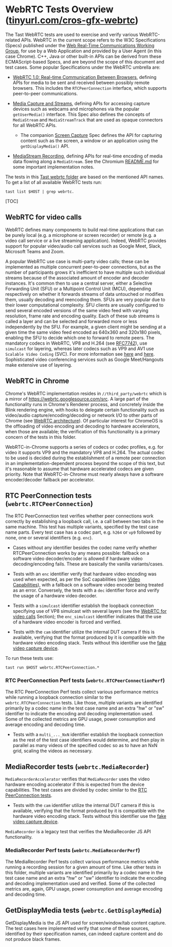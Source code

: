 # WebRTC Tests Overview ([tinyurl.com/cros-gfx-webrtc](https://tinyurl.com/cros-gfx-webrtc))

The Tast WebRTC tests are used to exercise and verify various WebRTC-related
APIs. WebRTC in the current scope refers to the W3C Specifications (Specs)
published under the [Web Real-Time Communications Working Group], for use by a
Web Application and provided by a User Agent (in this case Chrome). C++, Java or
other built-in APIs can be derived from these ECMAScript-based Specs, and are
beyond the scope of this document and test cases. Some popular Specifications
under the WebRTC umbrella are:

- [WebRTC 1.0: Real-time Communication Between Browsers], defining APIs for
media to be sent and received between possibly remote browsers. This includes
the `RTCPeerConnection` interface, which supports peer-to-peer communications.

- [Media Capture and Streams], defining APIs for accessing capture devices such
as webcams and microphones via the popular `getUserMedia()` interface. This Spec
also defines the concepts of `MediaStream` and `MediaStreamTrack` that are used
as opaque connectors for all WebRTC APIs.

  - The companion [Screen Capture] Spec defines the API for capturing content
such as the screen, a window or an application using the `getDisplayMedia()`
API.

- [MediaStream Recording], defining APIs for real-time encoding of media data
flowing along a `MediaStream`. See the Chromium [README.md] for some important
implementation notes.

The tests in this [Tast webrtc folder] are based on the mentioned API names. To
get a list of all available WebRTC tests run:

    tast list $HOST | grep webrtc.

[TOC]

## WebRTC for video calls

WebRTC defines many components to build real-time applications that can be
purely local (e.g. a microphone or screen recorder) or remote (e.g. a video call
service or a live streaming application). Indeed,  WebRTC provides support for
popular video/audio call services such as Google Meet, Slack, Microsoft Teams
and Zoom.

A popular WebRTC use case is multi-party video calls; these can be implemented
as multiple concurrent peer-to-peer connections, but as the number of
participants grows it's inefficient to have multiple such individual streams
because of the associated amount of encoder and decoder instances. It's common
then to use a central server, either a Selective Forwarding Unit (SFU) or a
Multipoint Control Unit (MCU), depending respectively on whether it forwards
streams of data untouched or modifies them, usually decoding and reencoding
them. SFUs are very popular due to their lower computational complexity. SFU
clients are usually configured to send several encoded versions of the same
video feed with varying resolution, frame rate and encoding quality. Each of
these sub streams is called a layer and can be selected and forwarded more or
less independently by the SFU. For example, a given client might be sending at a
given time the same video feed encoded as 640x360 and 320x180 pixels, enabling
the SFU to decide which one to forward to remote peers. The mandatory codecs in
WebRTC, VP8 and H.264 (see [RFC7742]), use `simulcast` for layering, whereas
later codecs such as VP9 and AV1 use `Scalable Video Coding` (SVC). For more
information see [here](https://webrtchacks.com/sfu-simulcast/) and
[here](https://webrtchacks.com/chrome-vp9-svc/). Sophisticated video
conferencing services such as Google Meet/Hangouts make extensive use of
layering.

## WebRTC in Chrome

Chrome's WebRTC implementation resides in `//third_party/webrtc` which is a
mirror of https://webrtc.googlesource.com/src. A large part of the functionality
runs in Chrome's Renderer process, and concretely inside the Blink rendering
engine, with hooks to delegate certain functionality such as video/audio
capture/encoding/decoding or network I/O to other parts of Chrome (see [WebRTC
architecture]). Of particular interest for ChromeOS is the offloading of video
encoding and decoding to hardware accelerators, when those are available; the
verification of this functionality is a primary concern of the tests in this
folder.

WebRTC-in-Chrome supports a series of codecs or codec profiles, e.g. for video
it supports VP9 and the mandatory VP8 and H.264. The actual codec to be used is
decided during the establishment of a remote peer connection in an
implementation-dependent process beyond the scope of this text, but it's
reasonable to assume that hardware accelerated codecs are given priority. Note
that WebRTC-in-Chrome must nearly always have a software encoder/decoder
fallback per accelerator.

## RTC PeerConnection tests (`webrtc.RTCPeerConnection`)

The RTC PeerConnection test verifies whether peer connections work correctly by
establishing a loopback call, i.e. a call between two tabs in the same machine.
This test has multiple variants, specified by the test case name parts. Every
test case has a codec part, e.g. `h264` or `vp9` followed by none, one or
several identifiers (e.g. `enc`).

- Cases without any identifier besides the codec name verify whether
RTCPeerConnection works by any means possible: fallback on a software video
decoder/encoder is allowed if hardware video decoding/encoding fails. These are
basically the vanilla variants/cases.

- Tests with an `enc` identifier verify that hardware video encoding was used
when expected, as per the SoC capabilities (see [Video Capabilities]), with a
fallback on a software video encoder being treated as an error. Conversely, the
tests with a `dec` identifier force and verify the usage of a hardware video
decoder.

- Tests with a `simulcast` identifier establish the loopback connection
specifying use of VP8 simulcast with several layers (see the [WebRTC for video
calls](#webrtc-for-video-calls) Section); the `enc_simulcast` identifier
indicates that the use of a hardware video encoder is forced and verified.

- Tests with the `cam` identifier utilize the internal DUT camera if this is
available, verifying that the format produced by it is compatible with the
hardware video encoding stack. Tests without this identifier use the [fake video
capture device].

To run these tests use:

    tast run $HOST webrtc.RTCPeerConnection.*

### RTC PeerConnection Perf tests (`webrtc.RTCPeerConnectionPerf`)

The RTC PeerConnection Perf tests collect various performance metrics while
running a loopback connection similar to the `webrtc.RTCPeerConnection` tests.
Like those, multiple variants are identified primarily by a codec name in the
test case name and an extra "hw" or "sw" identifier to indicate the encoding and
decoding implementation used. Some of the collected metrics are GPU usage, power
consumption and average encoding and decoding time.

- Tests with a `multi_..._NxN` identifier establish the loopback connection
as the rest of the test case identifiers would determine, and then play in
parallel as many videos of the specified codec so as to have an NxN grid, scaling
the videos as necessary.

## MediaRecorder tests (`webrtc.MediaRecorder`)

`MediaRecorderAccelerator` verifies that `MediaRecorder` uses the video hardware
encoding accelerator if this is expected from the device capabilities. The test
cases are divided by codec similar to the [RTC PeerConnection
tests](#rtc-peerconnection-tests).

- Tests with the `cam` identifier utilize the internal DUT camera if this is
available, verifying that the format produced by it is compatible with the
hardware video encoding stack. Tests without this identifier use the [fake video
capture device].

`MediaRecorder` is a legacy test that verifies the MediaRecorder JS API
functionality.

### MediaRecorder Perf tests (`webrtc.MediaRecorderPerf`)

The MediaRecorder Perf tests collect various performance metrics while running a
recording session for a given amount of time. Like other tests in this folder,
multiple variants are identified primarily by a codec name in the test case name
and an extra "hw" or "sw" identifier to indicate the encoding and decoding
implementation used and verified. Some of the collected metrics are, again, GPU
usage, power consumption and average encoding and decoding time.

## GetDisplayMedia tests (`webrtc.GetDisplayMedia`)

GetDisplayMedia is the JS API used for screen/window/tab content capture. The
test cases here implemented verify that some of these sources, identified by
their specification names, can indeed capture content and do not produce black
frames.


[Web Real-Time Communications Working Group]: https://www.w3.org/groups/wg/webrtc/publications
[WebRTC 1.0: Real-time Communication Between Browsers]: https://www.w3.org/TR/webrtc/
[Media Capture and Streams]: https://www.w3.org/TR/mediacapture-streams/
[Screen Capture]: https://www.w3.org/TR/screen-capture/
[MediaStream Recording]: https://www.w3.org/TR/mediastream-recording/
[README.md]: https://chromium.googlesource.com/chromium/src/+/HEAD/third_party/blink/renderer/modules/mediarecorder/README.md
[RFC7742]: https://tools.ietf.org/html/rfc7742#section-5
[Tast webrtc folder]: https://chromium.googlesource.com/chromiumos/platform/tast-tests/+/refs/heads/main/src/go.chromium.org/chromiumos/tast-tests/local/bundles/cros/webrtc/
[WebRTC architecture]: http://webrtc.github.io/webrtc-org/architecture/#
[fake video capture device]: http://webrtc.github.io/webrtc-org/testing/
[Video Capabilities]: https://chromium.googlesource.com/chromiumos/platform/tast-tests/+/HEAD/src/go.chromium.org/chromiumos/tast-tests/local/bundles/cros/video/README.md#capabilities

